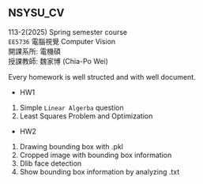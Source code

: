 ## NSYSU_CV

113-2(2025) Spring semester course  
`EE5736` 電腦視覺 Computer Vision  
開課系所: 電機碩  
授課教師: 魏家博 (Chia-Po Wei)  

Every homework is well structed and with well document.  
* HW1  
1. Simple `Linear Algerba` question  
2. Least Squares Problem and Optimization  

* HW2
1. Drawing bounding box with .pkl  
2. Cropped image with bounding box information
3. Dlib face detection  
4. Show bounding box information by analyzing .txt  
